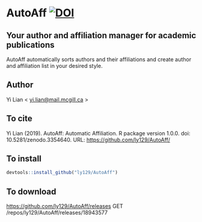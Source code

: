 # AutoAff [![DOI](https://zenodo.org/badge/198249623.svg)](https://zenodo.org/badge/latestdoi/198249623)
## Your author and affiliation manager for academic publications
AutoAff automatically sorts authors and their affiliations and create author and affiliation list in your desired style.
## Author
Yi Lian < <yi.lian@mail.mcgill.ca> >
## To cite
Yi Lian (2019). AutoAff: Automatic Affiliation. R package version 1.0.0. doi: 10.5281/zenodo.3354640. URL: https://github.com/ly129/AutoAff/

## To install
```r
devtools::install_github("ly129/AutoAff")
```

## To download
<https://github.com/ly129/AutoAff/releases>
GET /repos/ly129/AutoAff/releases/18943577
